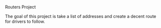 Routers Project

The goal of this project is take a list of addresses and create a decent route for drivers to follow.
